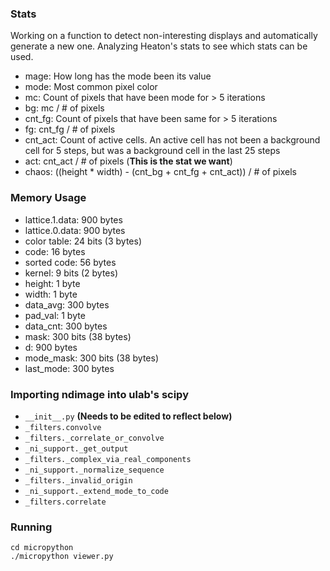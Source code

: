 ### Stats

Working on a function to detect non-interesting displays and automatically generate a new one. Analyzing Heaton's stats to see which stats can be used.

- mage: How long has the mode been its value
- mode: Most common pixel color
- mc: Count of pixels that have been mode for > 5 iterations
- bg: mc / # of pixels
- cnt_fg: Count of pixels that have been same for > 5 iterations
- fg: cnt_fg / # of pixels
- cnt_act: Count of active cells. An active cell has not been a background cell for 5 steps, but was a background cell in the last 25 steps
- act: cnt_act / # of pixels (**This is the stat we want**)
- chaos: ((height \* width) - (cnt_bg + cnt_fg + cnt_act)) / # of pixels

### Memory Usage

- lattice.1.data: 900 bytes
- lattice.0.data: 900 bytes
- color table: 24 bits (3 bytes)
- code: 16 bytes
- sorted code: 56 bytes
- kernel: 9 bits (2 bytes)
- height: 1 byte
- width: 1 byte
- data_avg: 300 bytes
- pad_val: 1 byte
- data_cnt: 300 bytes
- mask: 300 bits (38 bytes)
- d: 900 bytes
- mode_mask: 300 bits (38 bytes)
- last_mode: 300 bytes

### Importing ndimage into ulab's scipy

- `__init__.py` **(Needs to be edited to reflect below)**
- `_filters.convolve`
- `_filters._correlate_or_convolve`
- `_ni_support._get_output`
- `_filters._complex_via_real_components`
- `_ni_support._normalize_sequence`
- `_filters._invalid_origin`
- `_ni_support._extend_mode_to_code`
- `_filters.correlate`

### Running

```
cd micropython
./micropython viewer.py
```